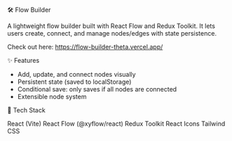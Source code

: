 🛠️ Flow Builder

A lightweight flow builder built with React Flow and Redux Toolkit.
It lets users create, connect, and manage nodes/edges with state persistence.

Check out here: https://flow-builder-theta.vercel.app/

✨ Features

- Add, update, and connect nodes visually
- Persistent state (saved to localStorage)
- Conditional save: only saves if all nodes are connected
- Extensible node system

📌 Tech Stack

React (Vite)
React Flow (@xyflow/react)
Redux Toolkit
React Icons
Tailwind CSS 